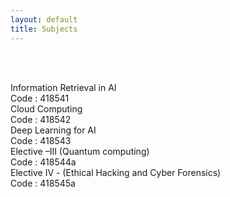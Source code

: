 ```yaml
---
layout: default
title: Subjects
---
```




<!-- ✅ Breadcrumb -->
<div id="breadcrumb-container">
  <nav id="breadcrumb"></nav>
</div>

<br><br>

<!-- ✅ Subject Cards -->
<div class="card-container">


  <a href="418541.html" style="text-decoration: none;">
    <div class="subject-card">
      <div class="subject-title">Information Retrieval in AI</div>
      <div class="subject-code">Code : 418541</div>
    </div>
</a>

<a href="418542.html" style="text-decoration: none;">
    <div class="subject-card">
      <div class="subject-title">Cloud Computing</div>
      <div class="subject-code">Code : 418542</div>
    </div>
</a>

<a href="418543.html" style="text-decoration: none;">
    <div class="subject-card">
      <div class="subject-title">Deep Learning for AI</div>
      <div class="subject-code">Code : 418543</div>
    </div>
</a>

<a href="418544a.html" style="text-decoration: none;">
    <div class="subject-card">
      <div class="subject-title">Elective –III (Quantum computing)</div>
      <div class="subject-code">Code : 418544a</div>
    </div>
</a>

<a href="418545a.html" style="text-decoration: none;">
    <div class="subject-card">
      <div class="subject-title">Elective IV - (Ethical Hacking and Cyber Forensics)</div>
      <div class="subject-code">Code : 418545a</div>
    </div>
</a>


  <!-- More cards as needed -->

</div>


